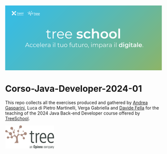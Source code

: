 ![TreeSchool](assets/treeschool_header.png)

# Corso-Java-Developer-2024-01

This repo collects all the exercises produced and gathered by [Andrea Gasparini](https://github.com/andrea-gasparini), Luca di Pietro Martinelli, Verga Gabriella and [Davide Fella](https://github.com/davidefella) for the teaching of the 2024 Java Back-end Developer course offered by [TreeSchool](https://tree.it/school/).


<!--
# Index

| Module | Subject                      | Contents                                                                                                                                                                                                                                                                                                      |
|--------|------------------------------|---------------------------------------------------------------------------------------------------------------------------------------------------------------------------------------------------------------------------------------------------------------------------------------------------------------|
| 1      | Java syntax and naming       |                                                                                                                                                                                                                                                                                                               |
| 2      | ABC dell'informatica in Java | [Esempi ricorsione](module_02/src/esempi/Ricorsione.java), [Esercizi](module_02/src/esercizi/)                                                                                                                                                                                                                |
| 3      | Git                          |                                                                                                                                                                                                                                                                                                               |
| 4      | Object-Oriented Programming  | [Esempi](module_04/src/esempi/), [Esercizi](module_04/src/esercizi/)                                                                                                                                                                                                                                          |
| 5      | Ereditarietà Base            | [Esempi](module_05/src/esempi/), [Esercizi](module_05/src/esercizi/)                                                                                                                                                                                                                                          |
| 6      | Ereditarietà Avanzata        | [Esercizi](module_06/src/esercizi/), [Approfondimento Comparable/Comparator](module_06/src/esempi/comparator/Classifica.java?plain=1#L107-L138), [Esempio Iterable/Iterator](module_06/src/esempi/lista_di_interi/ListaDiInteri.java?plain=1#L144-L178), [Esempi ArrayList](module_06/src/esempi/EsempiListe) |
| 7      | Generics & Collections       | [Esempi](module_07/src/esempi/), [Esercizi](module_07/src/esercizi/)                                                                                                                                                                                                                                          |
| 8      | Eccezioni e annotazioni      | [Esempi](module_08/src/esempi/), [Esercizio SharedMobility](module_08/src/esercizi/shared_mobility)                                                                                                                                                                                                           |
| 9      | Gestione I/O - Packages      | [Esempio reader/writer](module_09/src/esempi/reader_writer/), [Esempio database](module_09/src/esempi/database), [Esercizi](module_09/src/esercizi/)                                                                                                                                                         |
| 10     | Design Patterns              | [Esempi](module_10/src/esempi), [Esercizi](module_10/src/esercizi/) |
| 11     | Java Stream                  | [Esempi](module_11/src/esempi), [Esercizi](module_11/src/esercizi/)                                     |
| 12     | Database                     | [Esempi](module_12/src/esempi)                           |
| 13     | API                          | [Esercizi](module_13/src)                                                                  |
| 14     | Spring                       | [Esercizi](module_14/src)                                                                  |
| 18     | Test                         | [Esercizi](module_18/src)                                                                  |
-->

<img src="assets/treelogo.png" height="75">
